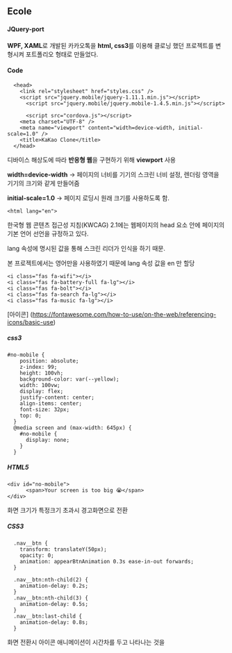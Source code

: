 ## Ecole
#### JQuery-port

**WPF, XAML**로 개발된 카카오톡을 **html, css3**를 이용해 클로닝 했던 프로젝트를 변형시켜 포트폴리오 형태로 만들었다.

#### Code
```HTML5
  <head>
    <link rel="stylesheet" href="styles.css" />
    <script src="jquery.mobile/jquery-1.11.1.min.js"></script>
	  <script src="jquery.mobile/jquery.mobile-1.4.5.min.js"></script>
	
	  <script src="cordova.js"></script>
    <meta charset="UTF-8" />
    <meta name="viewport" content="width=device-width, initial-scale=1.0" />
    <title>KaKao Clone</title>
  </head>
```
디바이스 해상도에 따라 **반응형 웹**을 구현하기 위해 **viewport** 사용

**width=device-width** -> 페이지의 너비를 기기의 스크린 너비 설정, 렌더링 영역을 기기의 크기와 같게 만들어줌

**initial-scale=1.0** -> 페이지 로딩시 원래 크기를 사용하도록 함.

```HTML5
<html lang="en">
```
한국형 웹 콘텐츠 접근성 지침(KWCAG) 2.1에는 웹페이지의 head 요소 안에 페이지의 기본 언어 선언을 규정하고 있다.

lang 속성에 명시된 값을 통해 스크린 리더가 인식을 하기 때문.

본 프로젝트에서는 영어만을 사용하였기 때문에 lang 속성 값을 en 만 할당

```HTML5
<i class="fas fa-wifi"></i>
<i class="fas fa-battery-full fa-lg"></i>
<i class="fas fa-bolt"></i>
<i class="fas fa-search fa-lg"></i>
<i class="fas fa-music fa-lg"></i>
```
[아이콘] (https://fontawesome.com/how-to-use/on-the-web/referencing-icons/basic-use)

##### css3
```css3
#no-mobile {
    position: absolute;
    z-index: 99;
    height: 100vh;
    background-color: var(--yellow);
    width: 100vw;
    display: flex;
    justify-content: center;
    align-items: center;
    font-size: 32px;
    top: 0;
  }
  @media screen and (max-width: 645px) {
    #no-mobile {
      display: none;
    }
  }
```
##### HTML5
```HTML5
<div id="no-mobile">
      <span>Your screen is too big 😭</span>
</div>
```
화면 크기가 특정크기 초과시 경고화면으로 전환

##### CSS3
```CSS3
  .nav__btn {
    transform: translateY(50px);
    opacity: 0;
    animation: appearBtnAnimation 0.3s ease-in-out forwards;
  }
  
  .nav__btn:nth-child(2) {
    animation-delay: 0.2s;
  }
  .nav__btn:nth-child(3) {
    animation-delay: 0.5s;
  }
  .nav__btn:last-child {
    animation-delay: 0.8s;
  }
```
화면 전환시 아이콘 애니메이션이 시간차를 두고 나타나는 것을 
